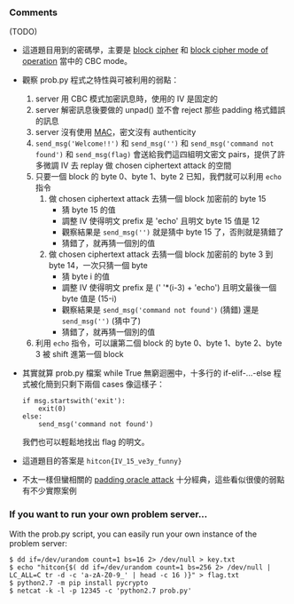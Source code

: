 ### Comments

(TODO)

- 這道題目用到的密碼學，主要是 [block cipher][bc] 和 [block cipher mode of
  operation][mo] 當中的 CBC mode。

- 觀察 prob.py 程式之特性與可被利用的弱點：

  1.  server 用 CBC 模式加密訊息時，使用的 IV 是固定的
  2.  server 解密訊息後要做的 unpad() 並不會 reject 那些 padding 格式錯誤的訊息
  3.  server 沒有使用 [MAC][mac]，密文沒有 authenticity
  4.  `send_msg('Welcome!!')` 和 `send_msg('')` 和 `send_msg('command not found')` 和 `send_msg(flag)` 會送給我們這四組明文密文 pairs，提供了許多微調 IV 去 replay 做 chosen ciphertext attack 的空間
  5.  只要一個 block 的 byte 0、byte 1、byte 2 已知，我們就可以利用 `echo` 指令
      1.  做 chosen ciphertext attack 去猜一個 block 加密前的 byte 15
          - 猜 byte 15 的值
          - 調整 IV 使得明文 prefix 是 'echo' 且明文 byte 15 值是 12
          - 觀察結果是 `send_msg('')` 就是猜中 byte 15 了，否則就是猜錯了
          - 猜錯了，就再猜一個別的值
      2.  做 chosen ciphertext attack 去猜一個 block 加密前的 byte 3 到 byte 14，一次只猜一個 byte
          - 猜 byte i 的值
          - 調整 IV 使得明文 prefix 是 (' '*(i-3) + 'echo') 且明文最後一個 byte 值是 (15-i)
          - 觀察結果是 `send_msg('command not found')` (猜錯) 還是 `send_msg('')` (猜中了)
          - 猜錯了，就再猜一個別的值
  6.  利用 `echo` 指令，可以讓第二個 block 的 byte 0、byte 1、byte 2、byte 3 被 shift 進第一個 block

- 其實就算 prob.py 檔案 while True 無窮迴圈中，十多行的 if-elif-...-else
  程式被化簡到只剩下兩個 cases 像這樣子：

      if msg.startswith('exit'):
          exit(0)
      else:
          send_msg('command not found')

  我們也可以輕鬆地找出 flag 的明文。

- 這道題目的答案是 `hitcon{IV_15_ve3y_funny}`

- 不太一樣但蠻相關的 [padding oracle attack][poa] 十分經典，這些看似很傻的弱點有不少實際案例

### If you want to run your own problem server...

With the prob.py script, you can easily run your own instance of the problem
server:

    $ dd if=/dev/urandom count=1 bs=16 2> /dev/null > key.txt
    $ echo "hitcon{$( dd if=/dev/urandom count=1 bs=256 2> /dev/null | LC_ALL=C tr -d -c 'a-zA-Z0-9_' | head -c 16 )}" > flag.txt
    $ python2.7 -m pip install pycrypto
    $ netcat -k -l -p 12345 -c 'python2.7 prob.py'


[mac]: https://en.wikipedia.org/wiki/Message_authentication_code
[bc]: https://en.wikipedia.org/wiki/Block_cipher
[mo]: https://en.wikipedia.org/wiki/Block_cipher_mode_of_operation
[poa]: https://en.wikipedia.org/wiki/Padding_oracle_attack
